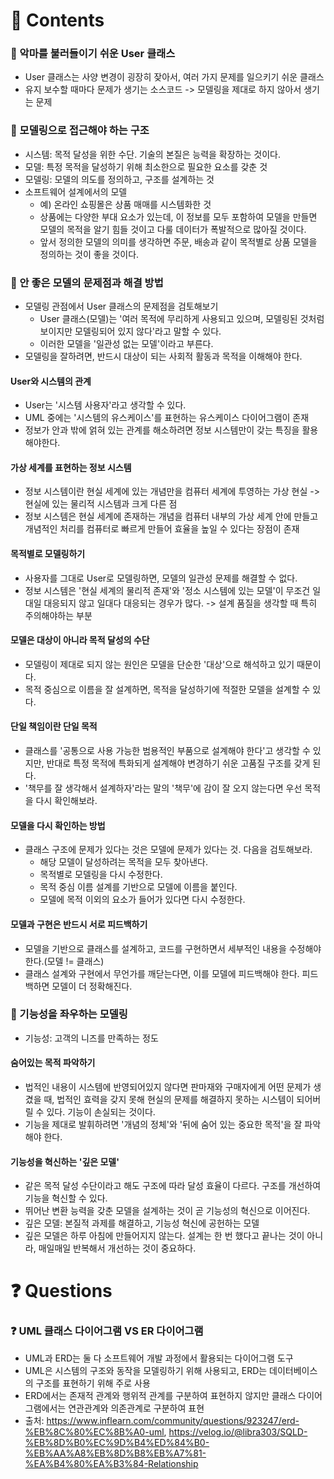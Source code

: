 # 📌 Contents

### 📌 악마를 불러들이기 쉬운 User 클래스
- User 클래스는 사양 변경이 굉장히 잦아서, 여러 가지 문제를 일으키기 쉬운 클래스
- 유지 보수할 때마다 문제가 생기는 소스코드 -> 모델링을 제대로 하지 않아서 생기는 문제

### 📌 모델링으로 접근해야 하는 구조
- 시스템: 목적 달성을 위한 수단. 기술의 본질은 능력을 확장하는 것이다.
- 모델: 특정 목적을 달성하기 위해 최소한으로 필요한 요소를 갖춘 것
- 모델링: 모델의 의도를 정의하고, 구조를 설계하는 것
- 소프트웨어 설계에서의 모델
  + 예) 온라인 쇼핑몰은 상품 매매를 시스템화한 것
  + 상품에는 다양한 부대 요소가 있는데, 이 정보를 모두 포함하여 모델을 만들면 모델의 목적을 알기 힘들 것이고 다룰 데이터가 폭발적으로 많아질 것이다.
  + 앞서 정의한 모델의 의미를 생각하면 주문, 배송과 같이 목적별로 상품 모델을 정의하는 것이 좋을 것이다.

### 📌 안 좋은 모델의 문제점과 해결 방법
- 모델링 관점에서 User 클래스의 문제점을 검토해보기
  + User 클래스(모델)는 '여러 목적에 무리하게 사용되고 있으며, 모델링된 것처럼 보이지만 모델링되어 있지 않다'라고 말할 수 있다.
  + 이러한 모델을 '일관성 없는 모델'이라고 부른다.
- 모델링을 잘하려면, 반드시 대상이 되는 사회적 활동과 목적을 이해해야 한다.
#### User와 시스템의 관계
- User는 '시스템 사용자'라고 생각할 수 있다.
- UML 중에는 '시스템의 유스케이스'를 표현하는 유스케이스 다이어그램이 존재
- 정보가 안과 밖에 얽혀 있는 관계를 해소하려면 정보 시스템만이 갖는 특징을 활용해야한다.
#### 가상 세계를 표현하는 정보 시스템
- 정보 시스템이란 현실 세계에 있는 개념만을 컴퓨터 세계에 투영하는 가상 현실 -> 현실에 있는 물리적 시스템과 크게 다른 점
- 정보 시스템은 현실 세계에 존재하는 개념을 컴퓨터 내부의 가상 세계 안에 만들고 개념적인 처리를 컴퓨터로 빠르게 만들어 효율을 높일 수 있다는 장점이 존재
#### 목적별로 모델링하기
- 사용자를 그대로 User로 모델링하면, 모델의 일관성 문제를 해결할 수 없다.
- 정보 시스템은 '현실 세계의 물리적 존재'와 '정소 시스템에 있는 모델'이 무조건 일대일 대응되지 않고 일대다 대응되는 경우가 많다. -> 설계 품질을 생각할 때 특히 주의해야하는 부분
#### 모델은 대상이 아니라 목적 달성의 수단
- 모델링이 제대로 되지 않는 원인은 모델을 단순한 '대상'으로 해석하고 있기 때문이다.
- 목적 중심으로 이름을 잘 설계하면, 목적을 달성하기에 적절한 모델을 설계할 수 있다.
#### 단일 책임이란 단일 목적
- 클래스를 '공통으로 사용 가능한 범용적인 부품으로 설계해야 한다'고 생각할 수 있지만, 반대로 특정 목적에 특화되게 설계해야 변경하기 쉬운 고품질 구조를 갖게 된다.
- '책무를 잘 생각해서 설계하자'라는 말의 '책무'에 감이 잘 오지 않는다면 우선 목적을 다시 확인해보라.
#### 모델을 다시 확인하는 방법
- 클래스 구조에 문제가 있다는 것은 모델에 문제가 있다는 것. 다음을 검토해보라.
  + 해당 모델이 달성하려는 목적을 모두 찾아낸다.
  + 목적별로 모델링을 다시 수정한다.
  + 목적 중심 이름 설계를 기반으로 모델에 이름을 붙인다.
  + 모델에 목적 이외의 요소가 들어가 있다면 다시 수정한다.
#### 모델과 구현은 반드시 서로 피드백하기
- 모델을 기반으로 클래스를 설계하고, 코드를 구현하면서 세부적인 내용을 수정해야 한다.(모델 != 클래스)
- 클래스 설계와 구현에서 무언가를 깨닫는다면, 이를 모델에 피드백해야 한다. 피드백하면 모델이 더 정확해진다.

### 📌 기능성을 좌우하는 모델링
- 기능성: 고객의 니즈를 만족하는 정도
#### 숨어있는 목적 파악하기
- 법적인 내용이 시스템에 반영되어있지 않다면 판마재와 구매자에게 어떤 문제가 생겼을 때, 법적인 효력을 갖지 못해 현실의 문제를 해결하지 못하는 시스템이 되어버릴 수 있다. 기능이 손실되는 것이다.
- 기능을 제대로 발휘하려면 '개념의 정체'와 '뒤에 숨어 있는 중요한 목적'을 잘 파악해야 한다.
#### 기능성을 혁신하는 '깊은 모델'
- 같은 목적 달성 수단이라고 해도 구조에 따라 달성 효율이 다르다. 구조를 개선하여 기능을 혁신할 수 있다.
- 뛰어난 변환 능력을 갖춘 모델을 설계하는 것이 곧 기능성의 혁신으로 이어진다.
- 깊은 모델: 본질적 과제를 해결하고, 기능성 혁신에 공헌하는 모델
- 깊은 모델은 하루 아침에 만들어지지 않는다. 설계는 한 번 했다고 끝나는 것이 아니라, 매일매일 반복해서 개선하는 것이 중요하다.

  
# ❓ Questions

### ❓  UML 클래스 다이어그램 VS ER 다이어그램
- UML과 ERD는 둘 다 소프트웨어 개발 과정에서 활용되는 다이어그램 도구
- UML은 시스템의 구조와 동작을 모델링하기 위해 사용되고, ERD는 데이터베이스의 구조를 표현하기 위해 주로 사용
- ERD에서는 존재적 관계와 행위적 관계를 구분하여 표현하지 않지만 클래스 다이어그램에서는 연관관계와 의존관계로 구분하여 표현
- 출처: https://www.inflearn.com/community/questions/923247/erd-%EB%8C%80%EC%8B%A0-uml, https://velog.io/@libra303/SQLD-%EB%8D%B0%EC%9D%B4%ED%84%B0-%EB%AA%A8%EB%8D%B8%EB%A7%81-%EA%B4%80%EA%B3%84-Relationship
